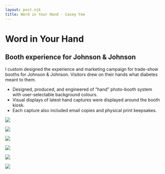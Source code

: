 ```yaml
---
layout: post.njk
title: Word in Your Hand - Casey Yee
---
```


# Word in Your Hand

## Booth experience for Johnson & Johnson

I custom designed the experience and marketing campaign for trade-show booths for Johnson &amp; Johnson. Visitors drew on their hands what diabetes meant to them.

* Designed, produced, and engineered of “hand” photo-booth system with user-selectable background colours.
* Visual displays of latest hand captures were displayed around the booth kiosk.
* Each capture also included email copies and physical print keepsakes.

![](/img/wiyh/wiyh-4.jpg)

![](/img/wiyh/wiyh.jpg)

![](/img/wiyh/stationdesign.jpg)

![](/img/wiyh/wiyh-11.jpg)

![](/img/wiyh/wiyh-13.jpg)

![](/img/wiyh/wiyh-15.jpg)
